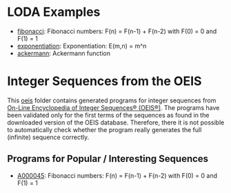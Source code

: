 # LODA Examples

* [fibonacci](fibonacci.asm): Fibonacci numbers: F(n) = F(n-1) + F(n-2) with F(0) = 0 and F(1) = 1
* [exponentiation](exponentiation.asm): Exponentiation: E(m,n) = m^n
* [ackermann](ackermann.asm): Ackermann function

# Integer Sequences from the OEIS

This [oeis](oeis) folder contains generated programs for integer sequences from
[On-Line Encyclopedia of Integer Sequences® (OEIS®)](http://oeis.org/).
The programs have been validated only for the first terms of the sequences
as found in the downloaded version of the OEIS database. Therefore, there
it is not possible to automatically check whether the program really
generates the full (infinite) sequence correctly.

## Programs for Popular / Interesting Sequences

* [A000045](oeis/A000045.asm): Fibonacci numbers: F(n) = F(n-1) + F(n-2) with F(0) = 0 and F(1) = 1
